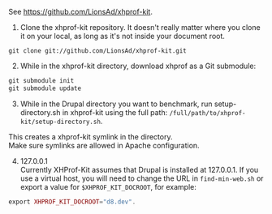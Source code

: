See <https://github.com/LionsAd/xhprof-kit>.

1) Clone the xhprof-kit repository. It doesn't really matter where you clone it on your local, as long as it's not inside your document root.

`git clone git://github.com/LionsAd/xhprof-kit.git`

2) While in the xhprof-kit directory, download xhprof as a Git submodule:

```php
git submodule init
git submodule update

```

3) While in the Drupal directory you want to benchmark, run setup-directory.sh in xhprof-kit using the full path: `/full/path/to/xhprof-kit/setup-directory.sh`.

This creates a xhprof-kit symlink in the directory.  
Make sure symlinks are allowed in Apache configuration.

4) 127.0.0.1  
Currently XHProf-Kit assumes that Drupal is installed at 127.0.0.1\. If you use a virtual host, you will need to change the URL in `find-min-web.sh` or export a value for `$XHPROF_KIT_DOCROOT`, for example:

```php
export XHPROF_KIT_DOCROOT="d8.dev".

```